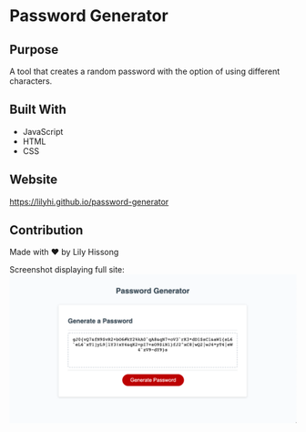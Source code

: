 # Password Generator

## Purpose
A tool that creates a random password with the option of using different characters.

## Built With
* JavaScript
* HTML
* CSS

## Website
https://lilyhi.github.io/password-generator

## Contribution
Made with ❤️ by Lily Hissong

Screenshot displaying full site:
![Screenshot top half of Horiseon](./assets/images/password-generator.png)